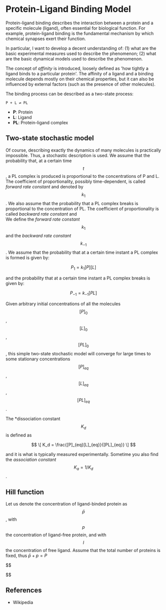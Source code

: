 # Protein-Ligand Binding Model

Protein-ligand binding describes the interaction between a protein and a specific molecule (ligand), often essential for biological function. For example, protein-ligand binding is the fundamental mechanism by which chemical synapses exert their function.

In particular, I want to develop a decent understanding of:
(1) what are the basic experimental measures used to describe the phenomenon;
(2) what are the basic dynamical models used to describe the phenomenon.

The concept of *affinity* is introduced, loosely defined as 'how tightly a ligand binds to a particular protein'. The affinity of a ligand and a binding molecule depends mostly on their chemical properties, but it can also be influenced by external factors (such as the presence of other molecules).

The binding process can be described as a two-state process:

```
P + L ⇌ PL
```

- **P**: Protein
- **L**: Ligand
- **PL**: Protein-ligand complex

## Two-state stochastic model

Of course, describing exactly the dynamics of many molecules is practically impossible. 
Thus, a stochastic description is used.
We assume that the probability that, at a certain time $$t$$, a PL complex is produced is proportional to the concentrations of P and L.
The coefficient of proportionality, possibly time-dependent, is called *forward rate constant* and denoted by $$k_1$$.
We also assume that the probability that a PL complex breaks is proportional to the concentration of PL.
The coefficient of proportionality is called *backward rate constant* and  
We define the *forward rate constant* $$k_1$$ and the *backward rate constant* $$k_{-1}$$. We assume that the probability that at a certain time instant a PL complex is formed is given by:

$$
P_1 = k_1 [P][L]
$$

and the probability that at a certain time instant a PL complex breaks is given by:

$$
P_{-1} = k_{-1} [PL]
$$

Given arbitrary initial concentrations of all the molecules $$[P]_0$$, $$[L]_0$$, $$[PL]_0$$, this simple two-state stochastic model will converge for large times to some stationary concentrations $$[P]_{eq}$$, $$[L]_{eq}$$, $$[PL]_{eq}$$.

The *dissociation constant $$K_d$$ is defined as

$$
    \[
    K_d = \frac{[P]_{eq}[L]_{eq}}{[PL]_{eq}}
    \]
$$

and it is what is typically measured experimentally.
Sometime you also find the *association constant* $$K_a = 1/K_d$$.

## Hill function

Let us denote the concentration of ligand-binded protein as $$\bar p$$, with $$p$$ the concentration of ligand-free protein, and with $$l$$ the concentration of free ligand.
Assume that the total number of proteins is fixed, thus $\bar p + p = P$


$$
 
$$



## References

- Wikipedia